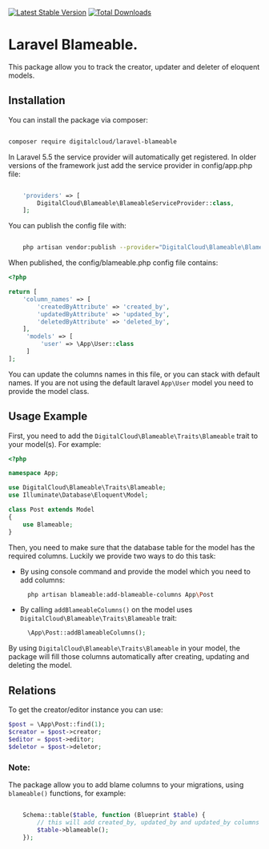 [![Latest Stable Version](https://poser.pugx.org/digitalcloud/laravel-blameable/v/stable)](https://packagist.org/packages/digitalcloud/laravel-blameable)
[![Total Downloads](https://poser.pugx.org/digitalcloud/laravel-blameable/downloads)](https://packagist.org/packages/digitalcloud/laravel-blameable)

# Laravel Blameable.

This package allow you to track the creator, updater and deleter of eloquent models.

## Installation

You can install the package via composer:

```bash

composer require digitalcloud/laravel-blameable

```

In Laravel 5.5 the service provider will automatically get registered. In older versions of the framework just add the service provider in config/app.php file:

```php

    'providers' => [
        DigitalCloud\Blameable\BlameableServiceProvider::class,
    ];

```


You can publish the config file with:

```bash

    php artisan vendor:publish --provider="DigitalCloud\Blameable\BlameableServiceProvider" --tag="config"

```

When published, the config/blameable.php config file contains:

```php
<?php

return [
    'column_names' => [
        'createdByAttribute' => 'created_by',
        'updatedByAttribute' => 'updated_by',
        'deletedByAttribute' => 'deleted_by',
    ],
     'models' => [
         'user' => \App\User::class
     ]
];

```

You can update the columns names in this file, or you can stack with default names.
If you are not using the default laravel `App\User` model you need to provide the model class.


## Usage Example

First, you need to add the `DigitalCloud\Blameable\Traits\Blameable` trait to your model(s). For example:

```php
<?php

namespace App;

use DigitalCloud\Blameable\Traits\Blameable;
use Illuminate\Database\Eloquent\Model;

class Post extends Model
{
    use Blameable;
}

```

Then, you need to make sure that the database table for the model has the required columns. Luckily we provide two ways to do this task:

* By using console command and provide the model which you need to add columns:

    ```bash
      php artisan blameable:add-blameable-columns App\Post
    ```
    
* By calling `addBlameableColumns()` on the model uses `DigitalCloud\Blameable\Traits\Blameable` trait:

    ```php
      \App\Post::addBlameableColumns();
    ```

By using `DigitalCloud\Blameable\Traits\Blameable` in your model, the package will fill those columns automatically after creating, updating and deleting the model.

## Relations

To get the creator/editor instance you can use:

```php
$post = \App\Post::find(1);
$creator = $post->creator;
$editor = $post->editor;
$deletor = $post->deletor;
```

### Note:

The package allow you to add blame columns to your migrations, using `blameable()` functions, for example:

```php

    Schema::table($table, function (Blueprint $table) {
        // this will add created_by, updated_by and updated_by columns on your table.
        $table->blameable();
    });
            
``` 

